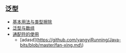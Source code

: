 ## 泛型

* [基本用法与类型擦除](https://segmentfault.com/a/1190000005179142)
* [泛型与数组](https://segmentfault.com/a/1190000005179147)
* [通配符的使用](https://segmentfault.com/a/1190000005337789)
  * \[adasd\]\(https://github.com/yangyiRunning/Java-bits/blob/master/fan-xing.md\)



